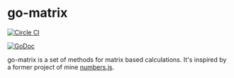 # go-matrix

[![Circle CI](https://circleci.com/gh/sjkaliski/go-matrix/tree/master.png?style=badge)](https://circleci.com/gh/sjkaliski/go-matrix/tree/master)

[![GoDoc](https://godoc.org/github.com/sjkaliski/go-matrix?status.png)](https://godoc.org/github.com/sjkaliski/go-matrix)

go-matrix is a set of methods for matrix based calculations. It's inspired by a former project of mine [numbers.js](https://github.com/numbers/numbers.js).
